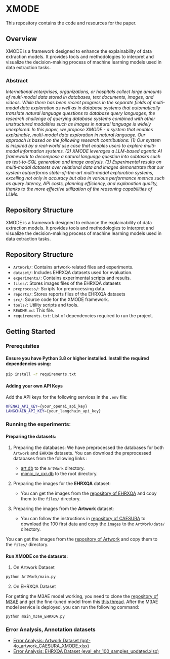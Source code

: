 # XMODE

This repository contains the code and resources for the paper.

## Overview

XMODE is a framework designed to enhance the explainability of data extraction models. It provides tools and methodologies to interpret and visualize the decision-making process of machine learning models used in data extraction tasks. 

### Abstract

_International enterprises, organizations, or hospitals collect large amounts of multi-modal data stored in databases, text documents, images, and videos. While there has been recent progress in the separate fields of multi-modal data exploration as well as in database systems that automatically translate natural language questions to database query languages, the research challenge of querying database systems combined with other unstructured modalities such as images in natural language is widely unexplored.
In this paper, we propose XMODE - a system that enables explainable, multi-modal data exploration in natural language. Our approach is based on the following research contributions: (1) Our system is inspired by a real-world use case that enables users to explore multi-modal information systems. (2) XMODE leverages a LLM-based agentic AI framework to decompose a natural language question into subtasks such as text-to-SQL generation and image analysis. (3) Experimental results on multi-modal datasets over relational data and images demonstrate that our system outperforms state-of-the-art multi-modal exploration systems, excelling not only in accuracy but also in various performance metrics such as query latency, API costs, planning efficiency, and explanation quality, thanks to the more effective utilization of the reasoning capabilities of LLMs._

## Repository Structure

XMODE is a framework designed to enhance the explainability of data extraction models. It provides tools and methodologies to interpret and visualize the decision-making process of machine learning models used in data extraction tasks.

## Repository Structure

- `ArtWork/`: Contains artwork-related files and experiments.
- `dataset/`: Includes EHRXQA datasets used for evaluation.
- `experiments/`: Contains experimental scripts and results.
- `files/`: Stores images files of the EHRXQA datasets
- `preprocess/`: Scripts for preprocessing data.
- `reports/`: Stores reports files of the EHRXQA datasets
- `src/`: Source code for the XMODE framework.
- `tools/`: Utility scripts and tools.
- `README.md`: This file.
- `requirements.txt`: List of dependencies required to run the project.

## Getting Started

### Prerequisites

#### Ensure you have Python 3.8 or higher installed. Install the  required dependencies using:

```sh
pip install -r requirements.txt
```

#### Adding your own API Keys

Add the API keys for the following services in the `.env` file:

```sh
OPENAI_API_KEY={your_openai_api_key}
LANGCHAIN_API_KEY={your_langchain_api_key}
```

### Running the experiments:

#### Preparing the datasets:

1. Preparing the databases:
We have preprocessed the databases for both `Artwork` and `EHRXQA` datasets. You can download the preprocessed databases from the following links :

   - [art.db](https://drive.google.com/uc?export=download&id=1OMyab3ZbY92gKQ9FfC0z2c6SImakESrf) to the `ArtWork` directory.
   - [mimic_iv_cxr.db](https://drive.google.com/uc?export=download&id=19o7R_nZ3vSkVn8QXXoMVfe1zw6xqXv-N) to the root directory.

2. Preparing the images for the __EHRXQA__ dataset:

   - You can get the images from the [repository of EHRXQA](https://github.com/baeseongsu/ehrxqa) and copy them to the `files/` directory.

3. Preparing the images from the __Artwork__ dataset:

   - You can follow the instructions in [repository of CAESURA](https://github.com/DataManagementLab/caesura) to download the 100 first data and copy the `images` to the `ArtWork/data/` directory. 

You can get the images from the [repository of Artwork]() and copy them to the `files/` directory.

#### Run XMODE on the datasets:

1. On Artwork Dataset

```sh
python ArtWork/main.py
```

2. On EHRXQA Dataset

For getting the M3AE model working, you need to clone the [repository of M3AE](https://github.com/zhjohnchan/M3AE) and get the fine-tuned model from this [this thread](https://github.com/baeseongsu/ehrxqa/issues/7#issuecomment-2245718989). After the M3AE model service is deployed, you can run the following command:

```sh
python main_m3ae_EHRXQA.py
```

### Error Analysis, Annotation datasets

- [Error Analysis: Artwork Dataset (gpt-4o_artwork_CAESURA_XMODE.xlsx)](experiments/artwork/gpt-4o_artwork_CAESURA_XMODE.xlsx)
- [Error Analysis: EHRXQA Dataset (eval_ehr_100_samples_updated.xlsx)](eval_ehr_100_samples_updated.xlsx)